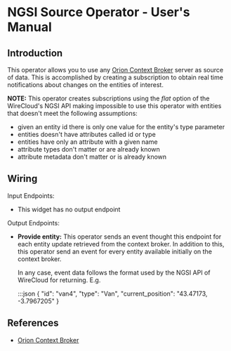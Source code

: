 NGSI Source Operator - User's Manual
====================================

Introduction
------------

This operator allows you to use any [Orion Context Broker][orion] server as
source of data. This is accomplished by creating a subscription to obtain real
time notifications about changes on the entities of interest.

**NOTE:** This operator creates subscriptions using the *flat* option of the
WireCloud's NGSI API making impossible to use this operator with entities that
doesn't meet the following assumptions:

* given an entity id there is only one value for the entity's type parameter
* entities doesn't have attributes called id or type
* entities have only an attribute with a given name
* attribute types don't matter or are already known
* attribute metadata don't matter or is already known

Wiring
------

Input Endpoints:

* This widget has no output endpoint

Output Endpoints:

* **Provide entity:** This operator sends an event thought this endpoint for
each entity update retrieved from the context broker. In addition to this, this
operator send an event for every entity available initially on the context
broker.

  In any case, event data follows the format used by the NGSI API of WireCloud
  for returning. E.g.

    :::json
    {
        "id": "van4",
        "type": "Van",
        "current_position": "43.47173, -3.7967205"
    }


References
----------

* [Orion Context Broker][orion]

[orion]: http://catalogue.fi-ware.org/enablers/publishsubscribe-context-broker-orion-context-broker "Orion Context Broker info"
